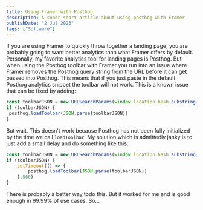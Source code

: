```yaml
---
title: Using Framer with Posthog
description: A super short article about using posthog with Framer
publishDate: "2 Jul 2023"
tags: ["Software"]
---
```



If you are using Framer to quickly throw together a landing page, you are probably going to want better analytics than what Framer offers by default. Personally, my favorite analytics tool for landing pages is Posthog. But when using the Posthog toolbar with Framer you run into an issue where Framer removes the Posthog query string from the URL before it can get passed into Posthog. This means that if you just paste in the default Posthog analytics snippet the toolbar will not work. This is a known issue that can be fixed by adding:
```js
const toolbarJSON = new URLSearchParams(window.location.hash.substring(1)).get('__posthog')
if (toolbarJSON) {
 posthog.loadToolbar(JSON.parse(toolbarJSON))
}
```
But wait. This doesn't work because Posthog has not been fully initialized by the time we call `loadToolbar`. My solution which is admittedly  janky is to just add a small delay and do something like this:
```js
const toolbarJSON = new URLSearchParams(window.location.hash.substring(1)).get('__posthog')
if (toolbarJSON) {
    setTimeout(() => {
        posthog.loadToolbar(JSON.parse(toolbarJSON))
    },500)
}
```
There is probably a better way todo this. But it worked for me and is good enough in 99.99% of use cases. So...
